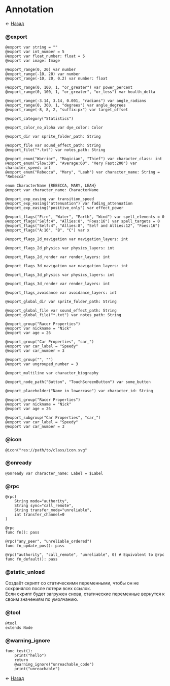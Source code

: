 # Annotation

← [Назад][back]

### @export

```godot
@export var string = ""
@export var int_number = 5
@export var float_number: float = 5
@export var image: Image
```

```godot
@export_range(0, 20) var number
@export_range(-10, 20) var number
@export_range(-10, 20, 0.2) var number: float

@export_range(0, 100, 1, "or_greater") var power_percent
@export_range(0, 100, 1, "or_greater", "or_less") var health_delta

@export_range(-3.14, 3.14, 0.001, "radians") var angle_radians
@export_range(0, 360, 1, "degrees") var angle_degrees
@export_range(-8, 8, 2, "suffix:px") var target_offset
```

```godot
@export_category("Statistics")
```

```godot
@export_color_no_alpha var dye_color: Color
```

```godot
@export_dir var sprite_folder_path: String

@export_file var sound_effect_path: String
@export_file("*.txt") var notes_path: String
```

```godot
@export_enum("Warrior", "Magician", "Thief") var character_class: int
@export_enum("Slow:30", "Average:60", "Very Fast:200") var character_speed: int
@export_enum("Rebecca", "Mary", "Leah") var character_name: String = "Rebecca"

enum CharacterName {REBECCA, MARY, LEAH}
@export var character_name: CharacterName
```

```godot
@export_exp_easing var transition_speed
@export_exp_easing("attenuation") var fading_attenuation
@export_exp_easing("positive_only") var effect_power
```

```godot
@export_flags("Fire", "Water", "Earth", "Wind") var spell_elements = 0
@export_flags("Self:4", "Allies:8", "Foes:16") var spell_targets = 0
@export_flags("Self:4", "Allies:8", "Self and Allies:12", "Foes:16")
@export_flags("A:16", "B", "C") var x

@export_flags_2d_navigation var navigation_layers: int

@export_flags_2d_physics var physics_layers: int

@export_flags_2d_render var render_layers: int

@export_flags_3d_navigation var navigation_layers: int

@export_flags_3d_physics var physics_layers: int

@export_flags_3d_render var render_layers: int

@export_flags_avoidance var avoidance_layers: int
```

```godot
@export_global_dir var sprite_folder_path: String

@export_global_file var sound_effect_path: String
@export_global_file("*.txt") var notes_path: String
```

```godot
@export_group("Racer Properties")
@export var nickname = "Nick"
@export var age = 26

@export_group("Car Properties", "car_")
@export var car_label = "Speedy"
@export var car_number = 3

@export_group("", "")
@export var ungrouped_number = 3
```

```godot
@export_multiline var character_biography
```

```godot
@export_node_path("Button", "TouchScreenButton") var some_button
```

```godot
@export_placeholder("Name in lowercase") var character_id: String
```

```godot
@export_group("Racer Properties")
@export var nickname = "Nick"
@export var age = 26

@export_subgroup("Car Properties", "car_")
@export var car_label = "Speedy"
@export var car_number = 3
```

### @icon

```godot
@icon("res://path/to/class/icon.svg"
```

### @onready

```godot
@onready var character_name: Label = $Label
```

### @rpc

```godot
@rpc(
    String mode="authority",
    String sync="call_remote",
    String transfer_mode="unreliable",
    int transfer_channel=0
)
```

```godot
@rpc
func fn(): pass

@rpc("any_peer", "unreliable_ordered")
func fn_update_pos(): pass

@rpc("authority", "call_remote", "unreliable", 0) # Equivalent to @rpc
func fn_default(): pass
```

### @static_unload

Создаёт скрипт со статическими переменными, чтобы он не сохранялся после потери всех ссылок.\
Если скрипт будет загружен снова, статические переменные вернутся к своим значениям по умолчанию.

### @tool

```godot
@tool
extends Node
```

### @warning_ignore

```godot
func test():
    print("hello")
    return
    @warning_ignore("unreachable_code")
    print("unreachable")
```

← [Назад][back]

[back]: <> "Назад к оглавлению"